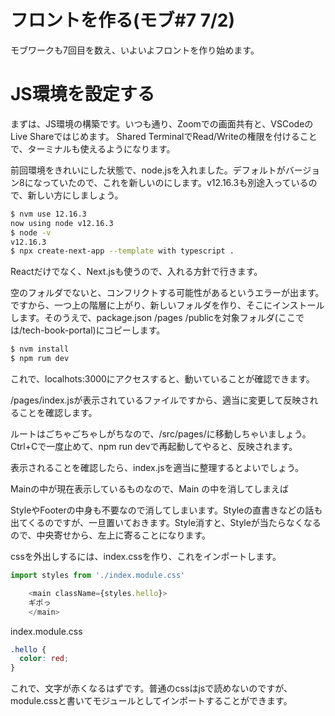 # フロントを作る(モブ#7 7/2)

モブワークも7回目を数え、いよいよフロントを作り始めます。

# JS環境を設定する
まずは、JS環境の構築です。いつも通り、Zoomでの画面共有と、VSCodeのLive Shareではじめます。
Shared TerminalでRead/Writeの権限を付けることで、ターミナルも使えるようになります。

前回環境をきれいにした状態で、node.jsを入れました。デフォルトがバージョン8になっていたので、これを新しいのにします。v12.16.3も別途入っているので、新しい方にしましょう。

```sh
$ nvm use 12.16.3
now using node v12.16.3
$ node -v
v12.16.3
$ npx create-next-app --template with typescript .
```
Reactだけでなく、Next.jsも使うので、入れる方針で行きます。

空のフォルダでないと、コンフリクトする可能性があるというエラーが出ます。ですから、一つ上の階層に上がり、新しいフォルダを作り、そこにインストールします。そのうえで、package.json /pages /publicを対象フォルダ(ここでは/tech-book-portal)にコピーします。

```sh
$ nvm install
$ npm rum dev
```

これで、localhots:3000にアクセスすると、動いていることが確認できます。

/pages/index.jsが表示されているファイルですから、適当に変更して反映されることを確認します。

ルートはごちゃごちゃしがちなので、/src/pages/に移動しちゃいましょう。Ctrl+Cで一度止めて、npm run devで再起動してやると、反映されます。

表示されることを確認したら、index.jsを適当に整理するとよいでしょう。

Mainの中が現在表示しているものなので、Main の中を消してしまえば

StyleやFooterの中身も不要なので消してしまいます。Styleの直書きなどの話も出てくるのですが、一旦置いておきます。Style消すと、Styleが当たらなくなるので、中央寄せから、左上に寄ることになります。

cssを外出しするには、index.cssを作り、これをインポートします。

```js
import styles from './index.module.css'

    <main className={styles.hello}>
    ギポっ
    </main>
```

index.module.css

```css　
.hello {
  color: red;
}
```

これで、文字が赤くなるはずです。普通のcssはjsで読めないのですが、module.cssと書いてモジュールとしてインポートすることができます。